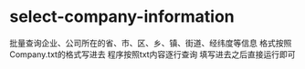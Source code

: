# select-company-information
批量查询企业、公司所在的省、市、区、乡、镇、街道、经纬度等信息
格式按照Company.txt的格式写进去
程序按照txt内容逐行查询
填写进去之后直接运行即可
